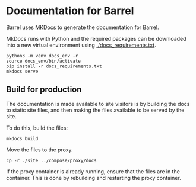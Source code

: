 # Documentation for Barrel

Barrel uses [MKDocs](https://www.mkdocs.org/) to generate the documentation for Barrel.

MkDocs runs with Python and the required packages can be downloaded into a new virtual environment using [./docs_requirements.txt](./docs_requirements.txt).

```
python3 -m venv docs_env -r 
source docs_env/bin/activate
pip install -r docs_requirements.txt
mkdocs serve
```

## Build for production

The documentation is made available to site visitors is by building the docs to static site files, and then making the files available to be served by the site.

To do this, build the files:
```
mkdocs build
```

Move the files to the proxy.
```
cp -r ./site ../compose/proxy/docs
```

If the proxy container is already running, ensure that the files are in the container. This is done by rebuilding and restarting the proxy container.

